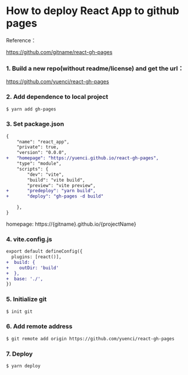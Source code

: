 # How to deploy React App to github pages

Reference：

https://github.com/gitname/react-gh-pages


### 1. Build a new repo(without readme/license) and get the url：

https://github.com/yuenci/react-gh-pages

### 2. Add dependence to local project

```bash
$ yarn add gh-pages
```

### 3. Set package.json

```diff
{
    "name": "react_app",
    "private": true,
    "version": "0.0.0",
+   "homepage": "https://yuenci.github.io/react-gh-pages",
    "type": "module",
    "scripts": {
        "dev": "vite",
        "build": "vite build",
        "preview": "vite preview",
+       "predeploy": "yarn build",
+       "deploy": "gh-pages -d build"
        
    },
}
```

homepage: https://{gitname}.github.io/{projectName}

### 4. vite.config.js

```diff
export default defineConfig({
  plugins: [react()],
+  build: {
+    outDir: 'build'
+  },
+  base: './',
})

```

### 5. Initialize git
```bash
$ init git
```

### 6. Add remote address

```bash
$ git remote add origin https://github.com/yuenci/react-gh-pages
```

### 7. Deploy
```bash
$ yarn deploy
```

